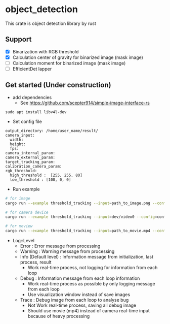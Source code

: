 # object_detection

This crate is object detection library by rust

## Support

- [x] Binarization with RGB threshold
- [x] Calculation center of gravity for binarized image (mask image)
- [ ] Calculation moment for binarized image (mask image)
- [ ] EfficientDet lapper

## Get started (Under construction)

- add dependencies
  - See <https://github.com/scepter914/simple-image-interface-rs>

```
sudo apt install libv4l-dev
```

- Set config file

```
output_directory: /home/user_name/result/
camera_input:
  width:
  height:
  fps:
camera_internal_param:
camera_external_param:
target_tracking_param:
calibration_camera_param:
rgb_threshold:
  high_threshold :  [255, 255, 80]
  low_threshold : [100, 0, 0]
```

- Run example

```sh
# for image
cargo run --example threshold_tracking --input=path_to_image.png --config=config/config.yaml

# for camera device
cargo run --example threshold_tracking --input=dev/video0 --config=config/config.yaml

# for moview
cargo run --example threshold_tracking --input=path_to_movie.mp4 --config=config/config.yaml
```

- Log::Level
  - Error : Error message from processing
  - Warning : Warning message from processing
  - Info (Default level) : Information message from initialization, last process, result
    - Work real-time process, not logging for information from each loop
  - Debug : Information message from each loop information
    - Work real-time process as possible by only logging message from each loop
    - Use visualization window instead of save images
  - Trace : Debug image from each loop to analyse bug
    - Not Work real-time process, saving all debug image
    - Should use movie (mp4) instead of camera real-time input because of heavy processing

